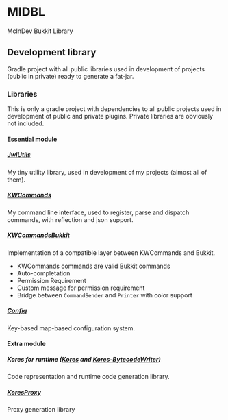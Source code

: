 # MIDBL
McInDev Bukkit Library

## Development library

Gradle project with all public libraries used in development of projects (public in private) ready to generate a fat-jar.

### Libraries

This is only a gradle project with dependencies to all public projects used in development of public and private plugins. Private libraries are obviously not included.

#### Essential module

##### [JwIUtils](https://github.com/JonathanxD/JwIUtils)

My tiny utility library, used in development of my projects (almost all of them).

##### [KWCommands](https://github.com/JonathanxD/KWCommands)

My command line interface, used to register, parse and dispatch commands, with reflection and json support.

##### [KWCommandsBukkit](https://github.com/JonathanxD/KWCommandsBukkit)

Implementation of a compatible layer between KWCommands and Bukkit.

- KWCommands commands are valid Bukkit commands
- Auto-completation
- Permission Requirement
- Custom message for permission requirement
- Bridge between `CommandSender` and `Printer` with color support

##### [Config](https://github.com/JonathanxD/Config)

Key-based map-based configuration system.

#### Extra module

##### Kores for runtime ([Kores](https://github.com/JonathanxD/Kores) and [Kores-BytecodeWriter](https://github.com/JonathanxD/Kores-BytecodeWriter))

Code representation and runtime code generation library.

##### [KoresProxy](https://github.com/JonathanxD/CodeProxy)

Proxy generation library
